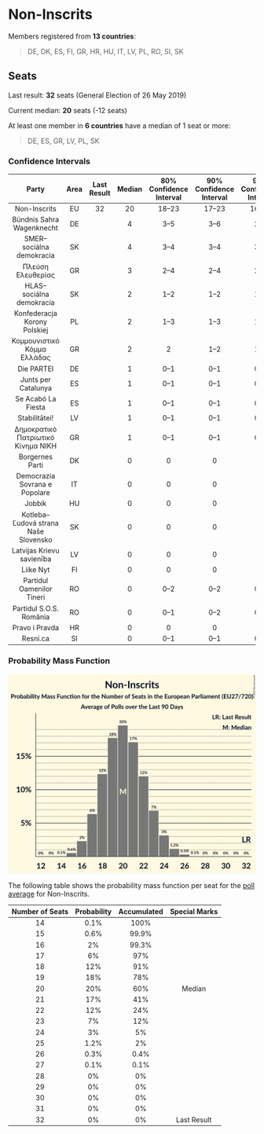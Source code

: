 # Non-Inscrits

Members registered from **13 countries**:

> DE, DK, ES, FI, GR, HR, HU, IT, LV, PL, RO, SI, SK

## Seats

Last result: **32** seats (General Election of 26 May 2019)

Current median: **20** seats (-12 seats)

At least one member in **6 countries** have a median of 1 seat or more:

> DE, ES, GR, LV, PL, SK

### Confidence Intervals

| Party | Area | Last Result | Median | 80% Confidence Interval | 90% Confidence Interval | 95% Confidence Interval | 99% Confidence Interval |
|:-----:|:----:|:-----------:|:------:|:-----------------------:|:-----------------------:|:-----------------------:|:-----------------------:|
| Non-Inscrits | EU | 32 | 20 | 18–23 | 17–23 | 16–24 | 15–25 |
| Bündnis Sahra Wagenknecht | DE | | 4 | 3–5 | 3–6 | 2–6 | 2–6 |
| SMER–sociálna demokracia | SK | | 4 | 3–4 | 3–4 | 3–4 | 3–4 |
| Πλεύση Ελευθερίας | GR | | 3 | 2–4 | 2–4 | 2–4 | 2–4 |
| HLAS–sociálna demokracia | SK | | 2 | 1–2 | 1–2 | 1–2 | 1–3 |
| Konfederacja Korony Polskiej | PL | | 2 | 1–3 | 1–3 | 1–3 | 1–3 |
| Κομμουνιστικό Κόμμα Ελλάδας | GR | | 2 | 2 | 1–2 | 1–2 | 1–3 |
| Die PARTEI | DE | | 1 | 0–1 | 0–1 | 0–1 | 0–2 |
| Junts per Catalunya | ES | | 1 | 0–1 | 0–1 | 0–1 | 0–2 |
| Se Acabó La Fiesta | ES | | 1 | 0–1 | 0–1 | 0–1 | 0–2 |
| Stabilitātei! | LV | | 1 | 0–1 | 0–1 | 0–1 | 0–1 |
| Δημοκρατικό Πατριωτικό Κίνημα ΝΙΚΗ | GR | | 1 | 0–1 | 0–1 | 0–1 | 0–1 |
| Borgernes Parti | DK | | 0 | 0 | 0 | 0 | 0 |
| Democrazia Sovrana e Popolare | IT | | 0 | 0 | 0 | 0 | 0 |
| Jobbik | HU | | 0 | 0 | 0 | 0 | 0 |
| Kotleba–Ľudová strana Naše Slovensko | SK | | 0 | 0 | 0 | 0 | 0 |
| Latvijas Krievu savienība | LV | | 0 | 0 | 0 | 0 | 0 |
| Liike Nyt | FI | | 0 | 0 | 0 | 0 | 0 |
| Partidul Oamenilor Tineri | RO | | 0 | 0–2 | 0–2 | 0–3 | 0–3 |
| Partidul S.O.S. România | RO | | 0 | 0–1 | 0–2 | 0–2 | 0–2 |
| Pravo i Pravda | HR | | 0 | 0 | 0 | 0 | 0 |
| Resni.ca | SI | | 0 | 0–1 | 0–1 | 0–1 | 0–1 |

### Probability Mass Function

![Graph with seats probability mass function not yet produced](average-2025-06-30-seats-pmf-non-inscrits.png "Seats Probability Mass Function")

The following table shows the probability mass function per seat for the [poll average](average-2025-06-30.html) for Non-Inscrits.

| Number of Seats | Probability | Accumulated | Special Marks |
|:---------------:|:-----------:|:-----------:|:-------------:|
| 14 | 0.1% | 100% |  |
| 15 | 0.6% | 99.9% |  |
| 16 | 2% | 99.3% |  |
| 17 | 6% | 97% |  |
| 18 | 12% | 91% |  |
| 19 | 18% | 78% |  |
| 20 | 20% | 60% | Median |
| 21 | 17% | 41% |  |
| 22 | 12% | 24% |  |
| 23 | 7% | 12% |  |
| 24 | 3% | 5% |  |
| 25 | 1.2% | 2% |  |
| 26 | 0.3% | 0.4% |  |
| 27 | 0.1% | 0.1% |  |
| 28 | 0% | 0% |  |
| 29 | 0% | 0% |  |
| 30 | 0% | 0% |  |
| 31 | 0% | 0% |  |
| 32 | 0% | 0% | Last Result |


